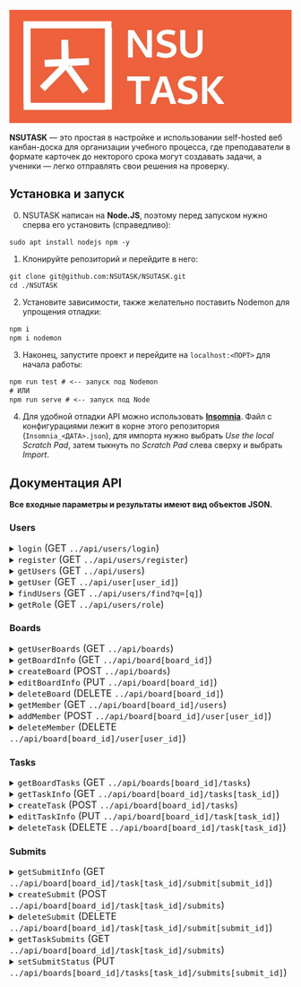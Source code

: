 ![Логотип NSUTASK](logotyp.jpg)

**NSUTASK** — это простая в настройке и использовании self-hosted веб канбан-доска для организации учебного процесса, где преподаватели в формате карточек до некторого срока могут создавать задачи, а ученики — легко отправлять свои решения на проверку.



## Установка и запуск

0. NSUTASK написан на **Node.JS**, поэтому перед запуском нужно сперва его установить (справедливо):
```
sudo apt install nodejs npm -y
```
1. Клонируйте репозиторий и перейдите в него:
```
git clone git@github.com:NSUTASK/NSUTASK.git
cd ./NSUTASK
```
2. Установите зависимости, также желательно поставить Nodemon для упрощения отладки:
```
npm i
npm i nodemon
```
3. Наконец, запустите проект и перейдите на `localhost:<ПОРТ>` для начала работы:
```
npm run test # <-- запуск под Nodemon
# ИЛИ
npm run serve # <-- запуск под Node
```
4. Для удобной отладки API можно использовать [**Insomnia**](https://insomnia.rest/download).
Файл с конфигурациями лежит в корне этого репозитория (`Insomnia_<ДАТА>.json`), для импорта нужно выбрать *Use the local Scratch Pad*, затем тыкнуть по *Scratch Pad* слева сверху и выбрать *Import*.



## Документация АРІ

**Все входные параметры и результаты имеют вид объектов JSON.**



### Users

<details>
<summary><big><code>login</code> (GET <code>../api/users/login</code>)</big></summary>
— получить session token пользователя.

Требуемые превилегии:
- (нет)

Параметры:
- username
- password

Результат:
- Код 200 и session_token, если авторизация успешна
- Код 401 и сообщение, если неверный пароль
- Код 404 и сообщение, если пользователь не найден
- Код 500 и сообщение, если произошла ошибка
</details>

<details>
<summary><big><code>register</code> (GET <code>../api/users/register</code>)</big></summary>
— добавить нового пользователя в БД users.

Минимальные превилегии:
- (нет)

Параметры:
- username
- display_name
- password
- role\* ("operator" или "user")

*\* - Если в конфигурации проекта запрещено создание новых операторов, установка значения на "operator" приведёт к ошибке*

Результат:
- Код 201 и сообщение, если регистрация успешна
- Код 500 и сообщение, если произошла ошибка
</details>

<details>
<summary><big><code>getUsers</code> (GET <code>../api/users</code>)</big></summary>
— получить список ID всех пользователей.

Минимальные привилегии:
- **user**

Параметры:
- (нет)

Результат:
- Код 200 и список ID пользователей
- Код 500 и сообщение, если произошла ошибка
</details>

<details>
<summary><big><code>getUser</code> (GET <code>../api/user[user_id]</code>)</big></summary>
— получить краткую информацию о пользователе по его ID.

Минимальные привилегии:
- **user**

Параметры:
- user_id

Результат:
- Код 200 и информация о пользователе (id, username, display_name)
- Код 500 и сообщение, если произошла ошибка
</details>

<details>
<summary><big><code>findUsers</code> (GET <code>../api/users/find?q=[q]</code>)</big></summary>
— найти пользователей по username или display_name.

Требуемые привилегии:
- **user**

Параметры:
- q (поисковый запрос; может включать как никнейм, тик и отображаемое имя пользователя)

Результат:
- Код 200 и список найденных пользователей (id, username, display_name)
- Код 400 и сообщение, если поисковый запрос пустой
- Код 500 и сообщение, если произошла ошибка
</details>

<details>
<summary><big><code>getRole</code> (GET <code>../api/users/role</code>)</big></summary>
— получить роль текущего пользователя. Получить роль других пользователей **нельзя**.

Требуемые привилегии:
- **user**

Параметры:
- (нет)

Результат:
- Код 200 и роль текущего пользователя
- Код 500 и сообщение, если произошла ошибка
</details>



### Boards

<details>
<summary><big><code>getUserBoards</code> (GET <code>../api/boards</code>)</big></summary>
— получить список ID всех досок, в которых пользователь является участником.

Требуемые привилегии:
- **user**

Параметры:
- (нет)

Результат:
- Код 200 и список ID досок
- Код 500 и сообщение, если произошла ошибка
</details>

<details>
<summary><big><code>getBoardInfo</code> (GET <code>../api/board[board_id]</code>)</big></summary>
— получить информацию о доске и её конфигурации по ID доски.

Требуемые привилегии:
- **user**

Параметры:
- board_id

Результат:
- Код 200 и информация о доске и её конфигурации
- Код 404 и сообщение, если доска не найдена или пользователь не является её участником
- Код 500 и сообщение, если произошла ошибка
</details>

<details>
<summary><big><code>createBoard</code> (POST <code>../api/boards</code>)</big></summary>
— создать новую доску.

Требуемые привилегии:
- **operator**

Параметры:
- name
- description
- configSubmitsAutoaccept\* (0 или 1)
- configSubmitsBodyMin\* (больше нуля)
- configSubmitsStrictDueDate\* (0 или 1)

*\* - Необязательные параметры; по умолчанию задаются как 0, 1 и 0 соответственно*

Результат:
- Код 201 и ID созданной доски, если доска создана
- Код 500 и сообщение, если произошла ошибка
</details>

<details>
<summary><big><code>editBoardInfo</code> (PUT <code>../api/board[board_id]</code>)</big></summary>
— изменить информацию и конфигурацию доски по ID доски.

Требуемые привилегии:
- **operator**

Параметры:
- board_id
- name
- description
- configSubmitsAutoaccept\* (0 или 1)
- configSubmitsBodyMin\* (больше нуля)
- configSubmitsStrictDueDate\* (0 или 1)

*\* - Необязательные параметры; по умолчанию задаются как 0, 1 и 0 соответственно*

Результат:
- Код 200 и ID доски, если обновление успешно
- Код 404 и сообщение, если доска не найдена или пользователь не является её участником
- Код 500 и сообщение, если произошла ошибка
</details>

<details>
<summary><big><code>deleteBoard</code> (DELETE <code>../api/board[board_id]</code>)</big></summary>
— удалить доску по ID.

Требуемые привилегии:
- **operator\***

*\* - Оператор должен являться создателем этой доски, иначе выполнение приведёт к ошибке*

Параметры:
- board_id

Результат:
- Код 201 и ID удаленной доски, если доска удалена
- Код 403 и сообщение, если пользователь не является создателем доски
- Код 404 и сообщение, если доска не найдена
- Код 500 и сообщение, если произошла ошибка
</details>

<details>
<summary><big><code>getMember</code> (GET <code>../api/board[board_id]/users</code>)</big></summary>
— получить список всех участников доски по ID доски.

Требуемые привилегии:
- **operator**

Параметры:
- board_id

Результат:
- Код 200 и список участников доски
- Код 404 и сообщение, если доска не найдена или пользователь не является её участником
- Код 500 и сообщение, если произошла ошибка
</details>

<details>
<summary><big><code>addMember</code> (POST <code>../api/board[board_id]/user[user_id]</code>)</big></summary>
— добавить участника в доску по ID доски и ID пользователя.

Требуемые привилегии:
- **operator**

Тело запроса:
- board_id
- user_id

Результат:
- Код 201 и ID добавленного участника
- Код 400 и сообщение, если пользователь уже является участником доски
- Код 404 и сообщение, если доска или пользователь не найдены
- Код 500 и сообщение, если произошла ошибка
</details>

<details>
<summary><big><code>deleteMember</code> (DELETE <code>../api/board[board_id]/user[user_id]</code>)</big></summary>
— удалить участника из доски по ID доски и ID пользователя.

Требуемые привилегии:
- **user**

Параметры:
- board_id
- user_id

Результат:
- Код 200 и ID удаленного участника
- Код 400 и сообщение, если пользователь пытается удалить самого себя
- Код 404 и сообщение, если доска или пользователь не найдены
- Код 500 и сообщение, если произошла ошибка
</details>



### Tasks

<details>
<summary><big><code>getBoardTasks</code> (GET <code>../api/boards[board_id]/tasks</code>)</big></summary>
— получить все задачи на доске.

Требуемые привилегии:
- **user**

Параметры:
- `board_id`

Результат:
- Код 200 и список задач, если запрос успешен
- Код 404 и сообщение, если доска не найдена или пользователь не является её участником
- Код 500 и сообщение, если произошла ошибка
</details>

<details>
<summary><big><code>getTaskInfo</code> (GET <code>../api/board[board_id]/tasks[task_id]</code>)</big></summary>
— получить информацию о задаче по её ID.

Требуемые привилегии:
- **user**

Параметры:
- `board_id`
- `task_id`

Результат:
- Код 200 и информация о задаче (id, title, body, date_created, date_due, priority)
- Код 404 и сообщение, если доска или задача не найдены, или пользователь не является участником доски
- Код 500 и сообщение, если произошла ошибка
</details>

<details>
<summary><big><code>createTask</code> (POST <code>../api/board[board_id]/tasks</code>)</big></summary>
— создать новую задачу на доске.

Требуемые привилегии:
- **operator**

Параметры:
- `board_id`
- `title`
- `body`\* (текст задачи)
- `dateDue`\* (срок выполнения задачи в формате ISO)
- `priority`\* (приоритет задачи, "low", "normal" или "high")

*\* — Необязательные параметры*

Результат:
- Код 201 и ID новой задачи, если задача успешно создана
- Код 400 и сообщение, если передан некорректный приоритет или формат даты
- Код 404 и сообщение, если доска не найдена или пользователь не является её участником
- Код 500 и сообщение, если произошла ошибка
</details>

<details>
<summary><big><code>editTaskInfo</code> (PUT <code>../api/board[board_id]/task[task_id]</code>)</big></summary>
— изменить информацию о задаче.

Требуемые привилегии:
- **operator**

Параметры:
- `board_id`
- `task_id`
- `title`
- `body`\* (текст задачи)
- `dateDue`\* (срок выполнения задачи в формате ISO)
- `priority`\* (приоритет задачи, "low", "normal" или "high")

*\* — Необязательные параметры*

Результат:
- Код 200 и ID задачи, если изменение успешно
- Код 400 и сообщение, если передан некорректный приоритет или формат даты
- Код 404 и сообщение, если доска или задача не найдены, или пользователь не является участником доски
- Код 500 и сообщение, если произошла ошибка
</details>

<details>
<summary><big><code>deleteTask</code> (DELETE <code>../api/board[board_id]/task[task_id]</code>)</big></summary>
— удалить задачу.

Требуемые привилегии:
- **operator**

Параметры:
- `board_id`
- `task_id`

Результат:
- Код 200 и ID удаленной задачи, если удаление успешно
- Код 404 и сообщение, если доска или задача не найдены, или пользователь не является участником доски
- Код 500 и сообщение, если произошла ошибка
</details>



### Submits

<details>
<summary><big><code>getSubmitInfo</code> (GET <code>../api/board[board_id]/task[task_id]/submit[submit_id]</code>)</big></summary>
— получить информацию о посылке.

Требуемые привилегии:
- **user**

Параметры:
- `board_id`
- `task_id`
- `submit_id`

Результат:
- Код 200 и информация о посылке (id, user_id, task_id, date_submitted, text, status)
- Код 404 и сообщение, если доска, задача или посылка не найдены, либо пользователь не является участником доски
- Код 500 и сообщение, если произошла ошибка
</details>

<details>
<summary><big><code>createSubmit</code> (POST <code>../api/board[board_id]/task[task_id]/submits</code>)</big></summary>
— создать новую посылку для задачи.

Требуемые привилегии:
- **user**

Параметры:
- `board_id`
- `task_id`
- `body`

Результат:
- Код 201 и ID новой посылки, если посылка успешно создана
- Код 400 и сообщение, если посылка не соответствует требованиям (например, body имеет недостаточную длину)
- Код 404 и сообщение, если доска или задача не найдены, либо пользователь не является участником доски
- Код 409 и сообщение, если пользователь уже отправлял посылку для этой задачи
- Код 500 и сообщение, если произошла ошибка
</details>

<details>
<summary><big><code>deleteSubmit</code> (DELETE <code>../api/board[board_id]/task[task_id]/submit[submit_id]</code>)</big></summary>
— удалить посылку.

Требуемые привилегии:
- **user**

Параметры:
- `board_id`
- `task_id`
- `submit_id`

Результат:
- Код 200 и ID удаленной посылки, если удаление успешно
- Код 404 и сообщение, если доска, задача или посылка не найдены, либо пользователь не является участником доски
- Код 500 и сообщение, если произошла ошибка
</details>

<details>
<summary><big><code>getTaskSubmits</code> (GET <code>../api/board[board_id]/task[task_id]/submits</code>)</big></summary>
— получить все посылки для задачи.

Требуемые привилегии:
- **operator**

Параметры:
- `board_id`
- `task_id`

Результат:
- Код 200 и список посылок, если запрос успешен
- Код 404 и сообщение, если доска или задача не найдены, либо пользователь не является участником доски
- Код 500 и сообщение, если произошла ошибка
</details>

<details>
<summary><big><code>setSubmitStatus</code> (PUT <code>../api/boards[board_id]/tasks[task_id]/submits[submit_id]</code>)</big></summary>
— изменить статус посылки.

Требуемые привилегии:
- **operator**

Параметры:
- `board_id`
- `task_id`
- `submit_id`
- `status` (новый статус посылки, "accepted" либо "rejected")

Результат:
- Код 200 и ID посылки, если изменение успешно
- Код 400 и сообщение, если передан некорректный статус
- Код 404 и сообщение, если доска, задача или посылка не найдены, либо пользователь не является участником доски
- Код 500 и сообщение, если произошла ошибка
</details>
